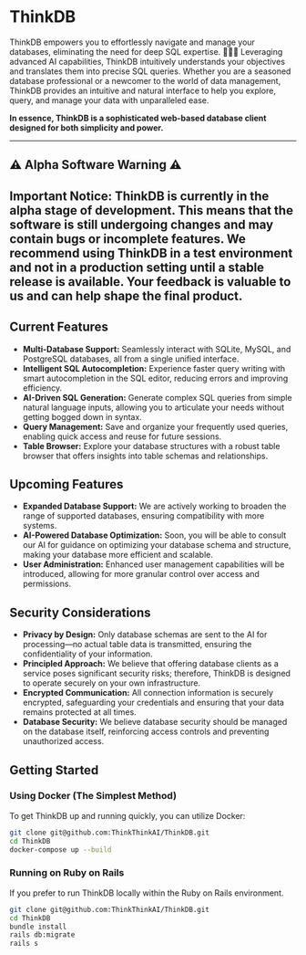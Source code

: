 # ThinkDB

ThinkDB empowers you to effortlessly navigate and manage your databases, eliminating the need for deep SQL expertise. 🧙‍♂️✨ Leveraging advanced AI capabilities, ThinkDB intuitively understands your objectives and translates them into precise SQL queries. Whether you are a seasoned database professional or a newcomer to the world of data management, ThinkDB provides an intuitive and natural interface to help you explore, query, and manage your data with unparalleled ease.

**In essence, ThinkDB is a sophisticated web-based database client designed for both simplicity and power.**

---
## ⚠️ Alpha Software Warning ⚠️

**Important Notice:** ThinkDB is currently in the alpha stage of development. This means that the software is still undergoing changes and may contain bugs or incomplete features. We recommend using ThinkDB in a test environment and not in a production setting until a stable release is available. Your feedback is valuable to us and can help shape the final product.
---


## Current Features

- **Multi-Database Support:** Seamlessly interact with SQLite, MySQL, and PostgreSQL databases, all from a single unified interface.
- **Intelligent SQL Autocompletion:** Experience faster query writing with smart autocompletion in the SQL editor, reducing errors and improving efficiency.
- **AI-Driven SQL Generation:** Generate complex SQL queries from simple natural language inputs, allowing you to articulate your needs without getting bogged down in syntax.
- **Query Management:** Save and organize your frequently used queries, enabling quick access and reuse for future sessions.
- **Table Browser:** Explore your database structures with a robust table browser that offers insights into table schemas and relationships.

## Upcoming Features

- **Expanded Database Support:** We are actively working to broaden the range of supported databases, ensuring compatibility with more systems.
- **AI-Powered Database Optimization:** Soon, you will be able to consult our AI for guidance on optimizing your database schema and structure, making your database more efficient and scalable.
- **User Administration:** Enhanced user management capabilities will be introduced, allowing for more granular control over access and permissions.

## Security Considerations

- **Privacy by Design:** Only database schemas are sent to the AI for processing—no actual table data is transmitted, ensuring the confidentiality of your information.
- **Principled Approach:** We believe that offering database clients as a service poses significant security risks; therefore, ThinkDB is designed to operate securely on your own infrastructure.
- **Encrypted Communication:** All connection information is securely encrypted, safeguarding your credentials and ensuring that your data remains protected at all times.
- **Database Security:** We believe database security should be managed on the database itself, reinforcing access controls and preventing unauthorized access.


## Getting Started

### Using Docker (The Simplest Method)

To get ThinkDB up and running quickly, you can utilize Docker:

```bash
git clone git@github.com:ThinkThinkAI/ThinkDB.git
cd ThinkDB
docker-compose up --build
```

### Running on Ruby on Rails

If you prefer to run ThinkDB locally within the Ruby on Rails environment.

```bash
git clone git@github.com:ThinkThinkAI/ThinkDB.git
cd ThinkDB
bundle install
rails db:migrate
rails s
```